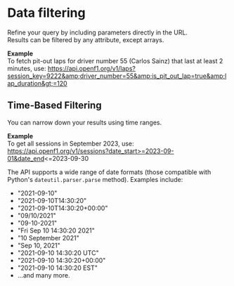 # Data filtering

Refine your query by including parameters directly in the URL.    
Results can be filtered by any attribute, except arrays.

**Example**    
To fetch pit-out laps for driver number 55 (Carlos Sainz) that last at least 2 minutes, use:
<a href="https://api.openf1.org/v1/laps?session_key=9222&amp;driver_number=55&amp;is_pit_out_lap=true&amp;lap_duration%3E%3D120" target="_blank">https://api.openf1.org/v1/laps?session_key=9222&amp;driver_number=55&amp;is_pit_out_lap=true&amp;lap_duration&gt;=120</a>

## Time-Based Filtering
You can narrow down your results using time ranges.

**Example**    
To get all sessions in September 2023, use:
<a href="https://api.openf1.org/v1/sessions?date_start%3E%3D2023-09-01&amp;date_end%3C%3D2023-09-30" target="_blank">https://api.openf1.org/v1/sessions?date_start>=2023-09-01&date_end<=2023-09-30</a>

The API supports a wide range of date formats (those compatible with Python's <code>dateutil.parser.parse</code> method). Examples include:    
<ul>
  <li>"2021-09-10"</li>
  <li>"2021-09-10T14:30:20"</li>
  <li>"2021-09-10T14:30:20+00:00"</li>
  <li>"09/10/2021"</li>
  <li>"09-10-2021"</li>
  <li>"Fri Sep 10 14:30:20 2021"</li>
  <li>"10 September 2021"</li>
  <li>"Sep 10, 2021"</li>
  <li>"2021-09-10 14:30:20 UTC"</li>
  <li>"2021-09-10 14:30:20+00:00"</li>
  <li>"2021-09-10 14:30:20 EST"</li>
  <li>...and many more.</li>
</ul>
